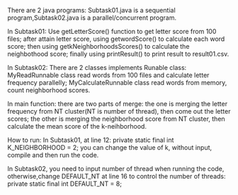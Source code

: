 There are 2 java programs: Subtask01.java is a sequential program,Subtask02.java is a parallel/concurrent program.

In Subtask01: 
Use getLetterScore() function to get letter score from 100 files; after attain letter score, using getwordScore() to calculate each word score; then using getkNeighborhoodsScores() to calculate the neighbothood score; finally using printResult() to print result to result01.csv.

In Subtask02: 
There are 2 classes implements Runable class: MyReadRunnable class read words from 100 files and calculate letter frequency parallelly; MyCalculateRunnable class read words from memory, count neighborhood scores.

In main function: there are two parts of merge: the one is merging the letter frequency from NT cluster(NT is number of thread), then come out the letter scores; the other is merging the neighborhood score from NT cluster, then calculate the mean score of the k-neihborhood.

How to run:
In Subtask01, at line 12: 	private static final int K_NEIGHBORHOOD = 2;
you can change the value of k, without input, compile and then run the code.

In Subtask02, you need to input number of thread when running the code, otherwise,change DEFAULT_NT at line 16 to control the number of threads:
private static final int DEFAULT_NT = 8;
